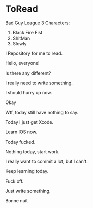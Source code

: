 ToRead
======
Bad Guy League
3 Characters:
1. Black Fire Fist
2. ShitMan
3. Slowly

I Repository for me to read.


Hello, everyone!


Is there any different?

I really need to write something.


I should hurry up now.

Okay

Wtf, today still have nothing to say.

Today I just get Xcode.

Learn IOS now.

Today fucked.

Nothing today, start work.

I really want to commit a lot, but I can't.

Keep learning today.

Fuck off.

Just write something.

Bonne nuit
